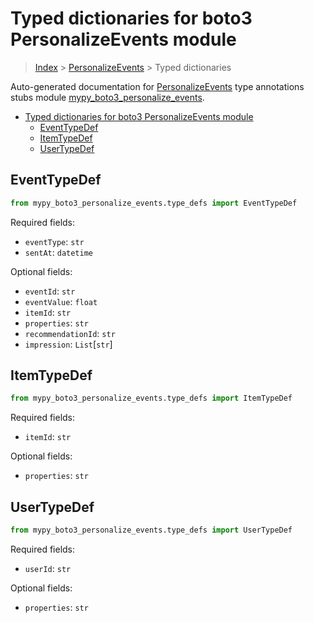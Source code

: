 # Typed dictionaries for boto3 PersonalizeEvents module

> [Index](..) > [PersonalizeEvents](.) > Typed dictionaries

Auto-generated documentation for
[PersonalizeEvents](https://boto3.amazonaws.com/v1/documentation/api/1.17.72/reference/services/personalize-events.html#PersonalizeEvents)
type annotations stubs module
[mypy_boto3_personalize_events](https://pypi.org/project/mypy-boto3-personalize-events/).

- [Typed dictionaries for boto3 PersonalizeEvents module](#typed-dictionaries-for-boto3-personalizeevents-module)
  - [EventTypeDef](#eventtypedef)
  - [ItemTypeDef](#itemtypedef)
  - [UserTypeDef](#usertypedef)

## EventTypeDef

```python
from mypy_boto3_personalize_events.type_defs import EventTypeDef
```

Required fields:

- `eventType`: `str`
- `sentAt`: `datetime`

Optional fields:

- `eventId`: `str`
- `eventValue`: `float`
- `itemId`: `str`
- `properties`: `str`
- `recommendationId`: `str`
- `impression`: `List`\[`str`\]

## ItemTypeDef

```python
from mypy_boto3_personalize_events.type_defs import ItemTypeDef
```

Required fields:

- `itemId`: `str`

Optional fields:

- `properties`: `str`

## UserTypeDef

```python
from mypy_boto3_personalize_events.type_defs import UserTypeDef
```

Required fields:

- `userId`: `str`

Optional fields:

- `properties`: `str`
